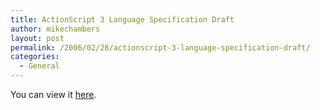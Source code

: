 ```yaml
---
title: ActionScript 3 Language Specification Draft
author: mikechambers
layout: post
permalink: /2006/02/28/actionscript-3-language-specification-draft/
categories:
  - General
---
```



You can view it [here][1].

 [1]: http://livedocs.macromedia.com/specs/actionscript/3/wwhelp/wwhimpl/js/html/wwhelp.htm